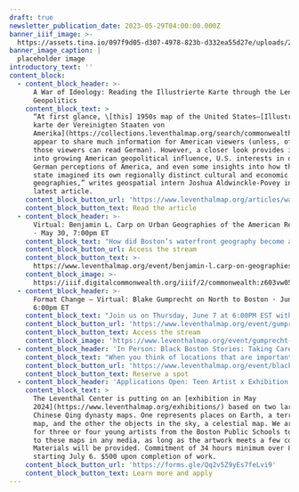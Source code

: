 ```yaml
---
draft: true
newsletter_publication_date: 2023-05-29T04:00:00.000Z
banner_iiif_image: >-
  https://assets.tina.io/097f9d05-d307-4978-823b-d332ea55d27e/uploads/2NTe5mrlBK_EDc99dt5L5Got64RuQMVovKyomrpVufk.jpeg
banner_image_caption: |
  placeholder image
introductory_text: ''
content_block:
  - content_block_header: >-
      A War of Ideology: Reading the Illustrierte Karte through the Lens of
      Geopolitics
    content_block_text: >
      “At first glance, \[this] 1950s map of the United States—[Illustrierte
      karte der Vereinigten Staaten von
      Amerika](https://collections.leventhalmap.org/search/commonwealth:0r96fp17t)—doesn’t
      appear to share much information for American viewers (unless, of course,
      those viewers can read German). However, a closer look provides insight
      into growing American geopolitical influence, U.S. interests in defining
      German perceptions of America, and even some insights into how the U.S.
      state imagined its own regionally distinct cultural and economic
      geographies,” writes geospatial intern Joshua Aldwinckle-Povey in his
      latest article. 
    content_block_button_url: 'https://www.leventhalmap.org/articles/war-of-ideology/'
    content_block_button_text: Read the article
  - content_block_header: >-
      Virtual: Benjamin L. Carp on Urban Geographies of the American Revolution
      · May 30, 7:00pm ET
    content_block_text: "How did Boston’s waterfront geography become a flashpoint for rebellion? How did public gathering spaces in Philadelphia create the context for democratic ideas about mass politics? Can maps help us learn whether New York City was deliberately set on fire in 1776? Join us on May 30 at 7PM with scholar\_Benjamin L. Carp\_to learn about these and other insights from a historical geographic approach to the Revolutionary period.\n"
    content_block_button_url: Access the stream
    content_block_button_text: >-
      https://www.leventhalmap.org/event/benjamin-l.carp-on-geographies-of-the-revolution/
    content_block_image: >-
      https://iiif.digitalcommonwealth.org/iiif/2/commonwealth:z603vw05v/6521,7260,1763,1989/,2000/0/default.jpg
  - content_block_header: >-
      Format Change — Virtual: Blake Gumprecht on North to Boston · June 7,
      6:00pm ET
    content_block_text: "Join us on Thursday, June 7 at 6:00PM EST with\_Blake Gumprecht\_for a virtual talk on his new book,\_[North to Boston: Life Histories from the Black Great Migration in New England](https://global.oup.com/academic/product/north-to-boston-9780197614440?cc=us\\&lang=en&).\_North to Boston\_traces the history of the Great Migration, when tens of thousands of Black people moved to Boston from the South, and explores its impacts in greater depth through the lives of ten individuals, each the subject of one chapter.\n"
    content_block_button_url: 'https://www.leventhalmap.org/event/gumprecht-author-talk/'
    content_block_button_text: Access the stream
    content_block_image: 'https://www.leventhalmap.org/event/gumprecht-author-talk/'
  - content_block_header: 'In Person: Black Boston Stories: Taking Care · June 15, 6:00pm ET'
    content_block_text: "When you think of locations that are important for taking care of residents in Boston’s Black communities, what place or places come to mind? On Thursday, June 15 at 6PM at the\_[Grove Hall Branch Library](https://www.bpl.org/locations/grove-hall/), Apolo Cátala, [OASIS on Ballou](https://www.thecarrotproject.org/wp-content/uploads/2021/03/Oasis_Client_Update_2020.8691901.pdf); Reggie Jean, [Haley House](https://haleyhouse.org/); and Jo-Anna Rorie, [Neighborhood Birth Center](https://neighborhoodbirthcenter.org/) will reflect on taking care in and of Boston’s Black communities and lead a wider conversation with participants. Food will be served starting at 5:30PM.\n"
    content_block_button_url: 'https://www.leventhalmap.org/event/black-boston-stories-taking-care/'
    content_block_button_text: Reserve a spot
  - content_block_header: 'Applications Open: Teen Artist x Exhibition Contributor'
    content_block_text: >
      The Leventhal Center is putting on an [exhibition in May
      2024](https://www.leventhalmap.org/exhibitions/) based on two large
      Chinese Qing dynasty maps. One represents places on Earth, a terrestrial
      map, and the other the objects in the sky, a celestial map. We are looking
      for three or four young artists from the Boston Public Schools to respond
      to these maps in any media, as long as the artwork meets a few conditions.
      Materials will be provided. Commitment of 34 hours minimum over 8 weeks,
      starting July 6. $500 upon completion of work.
    content_block_button_url: 'https://forms.gle/Qq2v5Z9yEs7feLvi9'
    content_block_button_text: Learn more and apply
---
```







